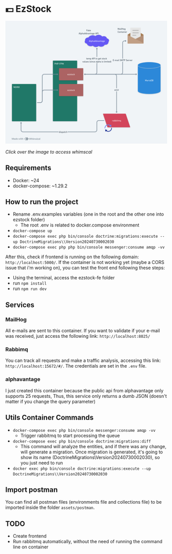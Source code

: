 # :dollar: EzStock

[<img src="assets/images/ezstock.png">](https://whimsical.com/ezstock-DvdixTAPByw9SqQki5M9pD)

_Click over the image to access whimscal_

## Requirements

- Docker: ~24
- docker-compose: ~1.29.2

## How to run the project

- Rename .env.examples variables (one in the root and the other one into ezstock folder)
  - The root .env is related to docker.compose environment
- `docker-compose up`
- `docker-compose exec php bin/console doctrine:migrations:execute --up DoctrineMigrations\\Version20240730002030`
- `docker-compose exec php php bin/console messenger:consume amqp -vv`

After this, check if frontend is running on the following domain: `http://localhost:5000/`. If the container is not working yet (maybe a CORS issue that i'm working on), you can test the front end following these steps:

- Using the terminal, access the ezstock-fe folder
- run `npm install`
- run `npm run dev`

## Services

### MailHog

All e-mails are sent to this container. If you want to validate if your e-mail was received, just access the following link: `http://localhost:8025/`

### Rabbimq

You can track all requests and make a traffic analysis, accessing this link: `http://localhost:15672/#/`. The credentials are set in the `.env` file.

### alphavantage

I just created this container because the public api from alphavantage only supports 25 requests, Thus, this service only returns a dumb JSON (doesn't matter if you change the query parameter)

## Utils Container Commands

- `docker-compose exec php bin/console messenger:consume amqp -vv`
  - Trigger rabbitmq to start processing the queue
- `docker-compose exec php bin/console doctrine:migrations:diff`
  - This command will analyze the entities, and if there was any change, will generate a migration. Once migration is generated, it's going to show its name (DoctrineMigrations\\Version20240730002030), so you just need to run
- `docker exec php bin/console doctrine:migrations:execute --up DoctrineMigrations\\Version20240730002030`

## Import postman

You can find all postman files (environments file and collections file) to be imported inside the folder `assets/postman`.

## TODO

- Create frontend
- Run rabbitmq automatically, without the need of running the command line on container
